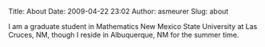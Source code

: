 Title: About
Date: 2009-04-22 23:02
Author: asmeurer
Slug: about

I am a graduate student in Mathematics New Mexico State University at
Las Cruces, NM, though I reside in Albuquerque, NM for the summer time.
